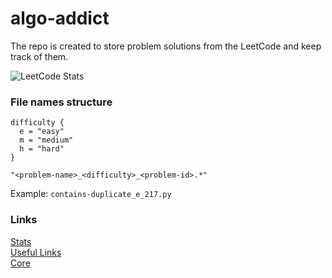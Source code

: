 # algo-addict

The repo is created to store problem solutions from the LeetCode and keep track of them.

![LeetCode Stats](https://leetcode.card.workers.dev/?username=tonnio&style=auto&font=&extension=null)

### File names structure
```
difficulty {
  e = "easy"
  m = "medium"
  h = "hard"
}

"<problem-name>_<difficulty>_<problem-id>.*"
```

Example: `contains-duplicate_e_217.py`


### Links
[Stats](stats.md)  
[Useful Links](useful-links.md)  
[Core](core.md)
